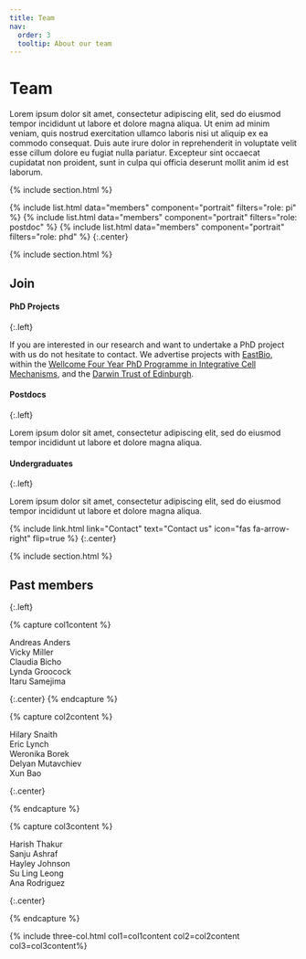 ```yaml
---
title: Team
nav:
  order: 3
  tooltip: About our team
---
```


# <i class="fas fa-users"></i>Team

Lorem ipsum dolor sit amet, consectetur adipiscing elit, sed do eiusmod tempor incididunt ut labore et dolore magna aliqua.
Ut enim ad minim veniam, quis nostrud exercitation ullamco laboris nisi ut aliquip ex ea commodo consequat.
Duis aute irure dolor in reprehenderit in voluptate velit esse cillum dolore eu fugiat nulla pariatur.
Excepteur sint occaecat cupidatat non proident, sunt in culpa qui officia deserunt mollit anim id est laborum.

{% include section.html %}

{%
  include list.html
  data="members"
  component="portrait"
  filters="role: pi"
%}
{%
  include list.html
  data="members"
  component="portrait"
  filters="role: postdoc"
%}
{%
  include list.html
  data="members"
  component="portrait"
  filters="role: phd"
%}
{:.center}

{% include section.html %}

## Join

#### PhD Projects
{:.left}

If you are interested in our research and want to undertake a PhD project with us do not hesitate to contact. We advertise projects with [EastBio](http://www.eastscotbiodtp.ac.uk), within the [Wellcome Four Year PhD Programme in Integrative Cell Mechanisms](https://www.wcb.ed.ac.uk/iCMPhD), and the [Darwin Trust of Edinburgh](https://www.wcb.ed.ac.uk/iCMPhD).

#### Postdocs
{:.left}

Lorem ipsum dolor sit amet, consectetur adipiscing elit, sed do eiusmod tempor incididunt ut labore et dolore magna aliqua.  

#### Undergraduates
{:.left}

Lorem ipsum dolor sit amet, consectetur adipiscing elit, sed do eiusmod tempor incididunt ut labore et dolore magna aliqua. 

{%
  include link.html
  link="Contact"
  text="Contact us"
  icon="fas fa-arrow-right"
  flip=true
%}
{:.center}


{% include section.html %}
## Past members
{:.left}

{% capture col1content %}

Andreas Anders  
Vicky Miller  
Claudia Bicho  
Lynda Groocock  
Itaru Samejima  


{:.center}
{% endcapture %}

{% capture col2content %}

Hilary Snaith  
Eric Lynch  
Weronika Borek  
Delyan Mutavchiev  
Xun Bao  


{:.center}

{% endcapture %}

{% capture col3content %}


Harish Thakur  
Sanju Ashraf  
Hayley Johnson  
Su Ling Leong  
Ana Rodriguez

{:.center}

{% endcapture %}


{% include three-col.html col1=col1content col2=col2content col3=col3content%}
